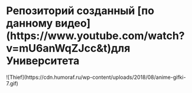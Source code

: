 <h1>Репозиторий созданный 
[по данному видео](https://www.youtube.com/watch?v=mU6anWqZJcc&t)для Университета</h1>
![Thief](https://cdn.humoraf.ru/wp-content/uploads/2018/08/anime-gifki-7.gif)